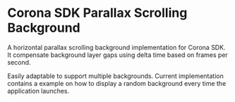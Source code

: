# Corona SDK Parallax Scrolling Background
A horizontal parallax scrolling background implementation for Corona SDK. It compensate background layer gaps using delta time based on frames per second.

Easily adaptable to support multiple backgrounds. Current implementation contains a example on how to display a random background every time the application launches.
